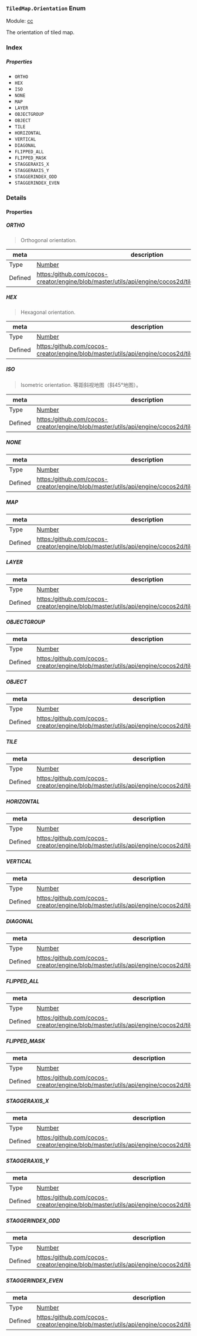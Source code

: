 ### `TiledMap.Orientation` Enum



Module: [cc](../modules/cc.md)




The orientation of tiled map.

### Index

##### Properties

  - `ORTHO`
  - `HEX`
  - `ISO`
  - `NONE`
  - `MAP`
  - `LAYER`
  - `OBJECTGROUP`
  - `OBJECT`
  - `TILE`
  - `HORIZONTAL`
  - `VERTICAL`
  - `DIAGONAL`
  - `FLIPPED_ALL`
  - `FLIPPED_MASK`
  - `STAGGERAXIS_X`
  - `STAGGERAXIS_Y`
  - `STAGGERINDEX_ODD`
  - `STAGGERINDEX_EVEN`

### Details

#### Properties


##### ORTHO

> Orthogonal orientation.

| meta | description |
|------|-------------|
| Type | <a href="https://developer.mozilla.org/en/JavaScript/Reference/Global_Objects/Number" class="crosslink external" target="_blank">Number</a> |
| Defined | [https:/github.com/cocos-creator/engine/blob/master/utils/api/engine/cocos2d/tilemap/CCTiledMap.js:41](https:/github.com/cocos-creator/engine/blob/master/utils/api/engine/cocos2d/tilemap/CCTiledMap.js#L41) |



##### HEX

> Hexagonal orientation.

| meta | description |
|------|-------------|
| Type | <a href="https://developer.mozilla.org/en/JavaScript/Reference/Global_Objects/Number" class="crosslink external" target="_blank">Number</a> |
| Defined | [https:/github.com/cocos-creator/engine/blob/master/utils/api/engine/cocos2d/tilemap/CCTiledMap.js:50](https:/github.com/cocos-creator/engine/blob/master/utils/api/engine/cocos2d/tilemap/CCTiledMap.js#L50) |



##### ISO

> Isometric orientation.
等距斜视地图（斜45°地图）。

| meta | description |
|------|-------------|
| Type | <a href="https://developer.mozilla.org/en/JavaScript/Reference/Global_Objects/Number" class="crosslink external" target="_blank">Number</a> |
| Defined | [https:/github.com/cocos-creator/engine/blob/master/utils/api/engine/cocos2d/tilemap/CCTiledMap.js:59](https:/github.com/cocos-creator/engine/blob/master/utils/api/engine/cocos2d/tilemap/CCTiledMap.js#L59) |



##### NONE

> 

| meta | description |
|------|-------------|
| Type | <a href="https://developer.mozilla.org/en/JavaScript/Reference/Global_Objects/Number" class="crosslink external" target="_blank">Number</a> |
| Defined | [https:/github.com/cocos-creator/engine/blob/master/utils/api/engine/cocos2d/tilemap/CCTiledMap.js:75](https:/github.com/cocos-creator/engine/blob/master/utils/api/engine/cocos2d/tilemap/CCTiledMap.js#L75) |



##### MAP

> 

| meta | description |
|------|-------------|
| Type | <a href="https://developer.mozilla.org/en/JavaScript/Reference/Global_Objects/Number" class="crosslink external" target="_blank">Number</a> |
| Defined | [https:/github.com/cocos-creator/engine/blob/master/utils/api/engine/cocos2d/tilemap/CCTiledMap.js:82](https:/github.com/cocos-creator/engine/blob/master/utils/api/engine/cocos2d/tilemap/CCTiledMap.js#L82) |



##### LAYER

> 

| meta | description |
|------|-------------|
| Type | <a href="https://developer.mozilla.org/en/JavaScript/Reference/Global_Objects/Number" class="crosslink external" target="_blank">Number</a> |
| Defined | [https:/github.com/cocos-creator/engine/blob/master/utils/api/engine/cocos2d/tilemap/CCTiledMap.js:89](https:/github.com/cocos-creator/engine/blob/master/utils/api/engine/cocos2d/tilemap/CCTiledMap.js#L89) |



##### OBJECTGROUP

> 

| meta | description |
|------|-------------|
| Type | <a href="https://developer.mozilla.org/en/JavaScript/Reference/Global_Objects/Number" class="crosslink external" target="_blank">Number</a> |
| Defined | [https:/github.com/cocos-creator/engine/blob/master/utils/api/engine/cocos2d/tilemap/CCTiledMap.js:96](https:/github.com/cocos-creator/engine/blob/master/utils/api/engine/cocos2d/tilemap/CCTiledMap.js#L96) |



##### OBJECT

> 

| meta | description |
|------|-------------|
| Type | <a href="https://developer.mozilla.org/en/JavaScript/Reference/Global_Objects/Number" class="crosslink external" target="_blank">Number</a> |
| Defined | [https:/github.com/cocos-creator/engine/blob/master/utils/api/engine/cocos2d/tilemap/CCTiledMap.js:103](https:/github.com/cocos-creator/engine/blob/master/utils/api/engine/cocos2d/tilemap/CCTiledMap.js#L103) |



##### TILE

> 

| meta | description |
|------|-------------|
| Type | <a href="https://developer.mozilla.org/en/JavaScript/Reference/Global_Objects/Number" class="crosslink external" target="_blank">Number</a> |
| Defined | [https:/github.com/cocos-creator/engine/blob/master/utils/api/engine/cocos2d/tilemap/CCTiledMap.js:110](https:/github.com/cocos-creator/engine/blob/master/utils/api/engine/cocos2d/tilemap/CCTiledMap.js#L110) |



##### HORIZONTAL

> 

| meta | description |
|------|-------------|
| Type | <a href="https://developer.mozilla.org/en/JavaScript/Reference/Global_Objects/Number" class="crosslink external" target="_blank">Number</a> |
| Defined | [https:/github.com/cocos-creator/engine/blob/master/utils/api/engine/cocos2d/tilemap/CCTiledMap.js:124](https:/github.com/cocos-creator/engine/blob/master/utils/api/engine/cocos2d/tilemap/CCTiledMap.js#L124) |



##### VERTICAL

> 

| meta | description |
|------|-------------|
| Type | <a href="https://developer.mozilla.org/en/JavaScript/Reference/Global_Objects/Number" class="crosslink external" target="_blank">Number</a> |
| Defined | [https:/github.com/cocos-creator/engine/blob/master/utils/api/engine/cocos2d/tilemap/CCTiledMap.js:131](https:/github.com/cocos-creator/engine/blob/master/utils/api/engine/cocos2d/tilemap/CCTiledMap.js#L131) |



##### DIAGONAL

> 

| meta | description |
|------|-------------|
| Type | <a href="https://developer.mozilla.org/en/JavaScript/Reference/Global_Objects/Number" class="crosslink external" target="_blank">Number</a> |
| Defined | [https:/github.com/cocos-creator/engine/blob/master/utils/api/engine/cocos2d/tilemap/CCTiledMap.js:138](https:/github.com/cocos-creator/engine/blob/master/utils/api/engine/cocos2d/tilemap/CCTiledMap.js#L138) |



##### FLIPPED_ALL

> 

| meta | description |
|------|-------------|
| Type | <a href="https://developer.mozilla.org/en/JavaScript/Reference/Global_Objects/Number" class="crosslink external" target="_blank">Number</a> |
| Defined | [https:/github.com/cocos-creator/engine/blob/master/utils/api/engine/cocos2d/tilemap/CCTiledMap.js:145](https:/github.com/cocos-creator/engine/blob/master/utils/api/engine/cocos2d/tilemap/CCTiledMap.js#L145) |



##### FLIPPED_MASK

> 

| meta | description |
|------|-------------|
| Type | <a href="https://developer.mozilla.org/en/JavaScript/Reference/Global_Objects/Number" class="crosslink external" target="_blank">Number</a> |
| Defined | [https:/github.com/cocos-creator/engine/blob/master/utils/api/engine/cocos2d/tilemap/CCTiledMap.js:152](https:/github.com/cocos-creator/engine/blob/master/utils/api/engine/cocos2d/tilemap/CCTiledMap.js#L152) |



##### STAGGERAXIS_X

> 

| meta | description |
|------|-------------|
| Type | <a href="https://developer.mozilla.org/en/JavaScript/Reference/Global_Objects/Number" class="crosslink external" target="_blank">Number</a> |
| Defined | [https:/github.com/cocos-creator/engine/blob/master/utils/api/engine/cocos2d/tilemap/CCTiledMap.js:167](https:/github.com/cocos-creator/engine/blob/master/utils/api/engine/cocos2d/tilemap/CCTiledMap.js#L167) |



##### STAGGERAXIS_Y

> 

| meta | description |
|------|-------------|
| Type | <a href="https://developer.mozilla.org/en/JavaScript/Reference/Global_Objects/Number" class="crosslink external" target="_blank">Number</a> |
| Defined | [https:/github.com/cocos-creator/engine/blob/master/utils/api/engine/cocos2d/tilemap/CCTiledMap.js:174](https:/github.com/cocos-creator/engine/blob/master/utils/api/engine/cocos2d/tilemap/CCTiledMap.js#L174) |



##### STAGGERINDEX_ODD

> 

| meta | description |
|------|-------------|
| Type | <a href="https://developer.mozilla.org/en/JavaScript/Reference/Global_Objects/Number" class="crosslink external" target="_blank">Number</a> |
| Defined | [https:/github.com/cocos-creator/engine/blob/master/utils/api/engine/cocos2d/tilemap/CCTiledMap.js:189](https:/github.com/cocos-creator/engine/blob/master/utils/api/engine/cocos2d/tilemap/CCTiledMap.js#L189) |



##### STAGGERINDEX_EVEN

> 

| meta | description |
|------|-------------|
| Type | <a href="https://developer.mozilla.org/en/JavaScript/Reference/Global_Objects/Number" class="crosslink external" target="_blank">Number</a> |
| Defined | [https:/github.com/cocos-creator/engine/blob/master/utils/api/engine/cocos2d/tilemap/CCTiledMap.js:196](https:/github.com/cocos-creator/engine/blob/master/utils/api/engine/cocos2d/tilemap/CCTiledMap.js#L196) |



